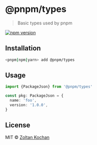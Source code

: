 # @pnpm/types

> Basic types used by pnpm

<!--@shields('npm')-->
[![npm version](https://img.shields.io/npm/v/@pnpm/types.svg)](https://www.npmjs.com/package/@pnpm/types)
<!--/@-->

## Installation

```sh
<pnpm|npm|yarn> add @pnpm/types
```

## Usage

```ts
import {PackageJson} from '@pnpm/types'

const pkg: PackageJson = {
  name: 'foo',
  version: '1.0.0',
}
```

## License

MIT © [Zoltan Kochan](https://www.kochan.io/)

